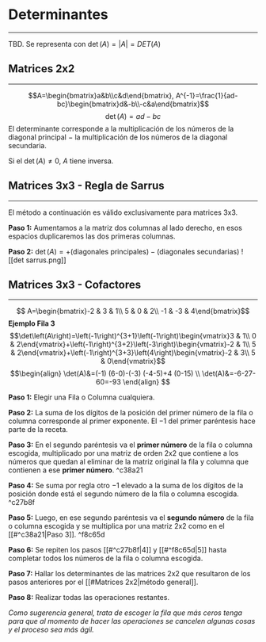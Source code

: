 # Determinantes
***
TBD. Se representa con $\det(A)=|A|=DET(A)$ 


## Matrices 2x2
***
$$A=\begin{bmatrix}a&b\\c&d\end{bmatrix}, A^{-1}=\frac{1}{ad-bc}\begin{bmatrix}d&-b\\-c&a\end{bmatrix}$$
$$
\det(A) =ad-bc
$$
El determinante corresponde a la multiplicación de los números de la diagonal principal $-$ la multiplicación de los números de la diagonal secundaria.

Si el $\det(A) \neq 0$, $A$ tiene inversa.
## Matrices 3x3 - Regla de Sarrus
***
El método a continuación es válido exclusivamente para matrices 3x3.

**Paso 1:** Aumentamos a la matriz dos columnas al lado derecho, en esos espacios duplicaremos las dos primeras columnas.

**Paso 2:** $\det(A)=+(\text{diagonales principales})-(\text{diagonales secundarias})$
![[det sarrus.png]]
## Matrices 3x3 - Cofactores
***
$$
A=\begin{bmatrix}-2 & 3 & 1\\ 5 & 0 & 2\\ -1 & -3 & 4\end{bmatrix}$$
**Ejemplo Fila 3**
$$\det\left(A\right)=\left(-1\right)^{3+1}\left(-1\right)\begin{vmatrix}3 & 1\\ 0 & 2\end{vmatrix}+\left(-1\right)^{3+2}\left(-3\right)\begin{vmatrix}-2 & 1\\ 5 & 2\end{vmatrix}+\left(-1\right)^{3+3}\left(4\right)\begin{vmatrix}-2 & 3\\ 5 & 0\end{vmatrix}$$
$$\begin{align}
\det(A)&=(-1) (6-0)-(-3) (-4-5)+4 (0-15) \\
\det(A)&=-6-27-60=-93
\end{align}
$$

**Paso 1:** Elegir una Fila o Columna cualquiera.

**Paso 2:** La suma de los dígitos de la posición del primer número de la fila o columna corresponde al primer exponente. El $-1$ del primer paréntesis hace parte de la receta.

**Paso 3:** En el segundo paréntesis va el **primer número** de la fila o columna escogida, multiplicado por una matriz de orden 2x2 que contiene a los números que quedan al eliminar de la matriz original la fila y columna que contienen a ese **primer número**. ^c38a21

**Paso 4:** Se suma por regla otro $-1$ elevado a la suma de los dígitos de la posición donde está el segundo número de la fila o columna escogida. ^c27b8f

**Paso 5:** Luego, en ese segundo paréntesis va el **segundo número** de la fila o columna escogida y se multiplica por una matriz 2x2 como en el [[#^c38a21|Paso 3]]. ^f8c65d

**Paso 6:** Se repiten los pasos [[#^c27b8f|4]] y [[#^f8c65d|5]] hasta completar todos los números de la fila o columna escogida.

**Paso 7:** Hallar los determinantes de las matrices 2x2 que resultaron de los pasos anteriores por el [[#Matrices 2x2|método general]].

**Paso 8:** Realizar todas las operaciones restantes.

*Como sugerencia general, trata de escoger la fila que más ceros tenga para que al momento de hacer las operaciones se cancelen algunas cosas y el proceso sea más ágil.*

